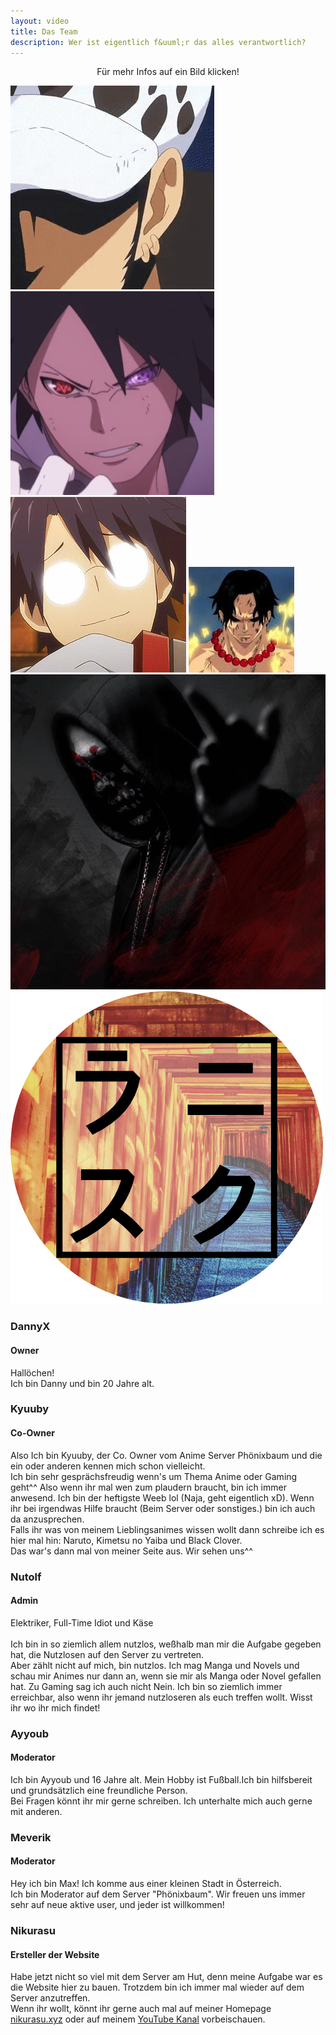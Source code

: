 ```yaml
---
layout: video
title: Das Team
description: Wer ist eigentlich f&uuml;r das alles verantwortlich?
---
```

<p style="text-align: center;">F&uuml;r mehr Infos auf ein Bild klicken!</p>
<div class="team-section">
    <div class="ps">
        <a onclick="changesize('p1')"><img src="assets/images/danny.gif" alt="dannyx"></a>
        <a onclick="changesize('p2')"><img src="assets/images/kyuuby.png" alt="kyuuby"></a>
        <a onclick="changesize('p3')"><img src="assets/images/nutolf.gif" alt="nutolf"></a>
        <a onclick="changesize('p4')"><img src="assets/images/ayyoub.png" alt="ayyoub"></a>
        <a onclick="changesize('p5')"><img src="assets/images/meverik.png" alt="meveric"></a>
        <a id="scrollimg" onclick="changesize('p6')"><img src="assets/images/nikurasu.png" alt="meveric"></a>
    </div>
    <div class="section" id="p1">
        <h3 class="name" id="n1">DannyX</h3>
        <h4 class="name">Owner</h4>
        <span class="border"></span>
        <p>Hallöchen!<br>
        Ich bin Danny und bin 20 Jahre alt.</p>
    </div>
     <div class="section" id="p2">
        <h3 class="name" id="n2">Kyuuby</h3>
        <h4 class="name">Co-Owner</h4>
        <span class="border"></span>
        <p>Also Ich bin Kyuuby, der Co. Owner vom Anime Server Phönixbaum und die ein oder anderen kennen mich schon vielleicht.<br>
        Ich bin sehr gesprächsfreudig wenn's um Thema Anime oder Gaming geht^^ Also wenn ihr mal wen zum plaudern braucht, bin ich immer anwesend.
        Ich bin der heftigste Weeb lol (Naja, geht eigentlich xD). Wenn ihr bei irgendwas Hilfe braucht (Beim Server oder sonstiges.) bin ich auch da anzusprechen.<br>
        Falls ihr was von meinem Lieblingsanimes wissen wollt dann schreibe ich es hier mal hin: Naruto, Kimetsu no Yaiba und Black Clover.<br>
        Das war's dann mal von meiner Seite aus. Wir sehen uns^^</p>
    </div>
    <div class="section" id="p3">
        <h3 class="name" id="n3">Nutolf</h3>
        <h4 class="name">Admin</h4>
        <span class="border"></span>
        <p>Elektriker, Full-Time Idiot und Käse<br><br>
        Ich bin in so ziemlich allem nutzlos, weßhalb man mir die Aufgabe gegeben hat, die Nutzlosen auf den Server zu vertreten.<br>
        Aber zählt nicht auf mich, bin nutzlos. Ich mag Manga und Novels und schau mir Animes nur dann an, wenn sie mir als Manga oder Novel gefallen hat.
        Zu Gaming sag ich auch nicht Nein. Ich bin so ziemlich immer erreichbar, also wenn ihr jemand nutzloseren als euch treffen wollt. Wisst ihr wo ihr mich findet!</p>
    </div>
    <div class="section" id="p4">
        <h3 class="name" id="n4">Ayyoub</h3>
        <h4 class="name">Moderator</h4>
        <span class="border"></span>
        <p>Ich bin Ayyoub und 16 Jahre alt.
        Mein Hobby ist Fußball.Ich bin hilfsbereit und grundsätzlich eine freundliche Person.<br>
        Bei Fragen könnt ihr mir gerne schreiben. Ich unterhalte mich auch gerne mit anderen.</p>
    </div>
    <div class="section" id="p5">
        <h3 class="name" id="n5">Meverik</h3>
        <h4 class="name">Moderator</h4>
        <span class="border"></span>
        <p>Hey ich bin Max! Ich komme aus einer kleinen Stadt in Österreich.<br>
        Ich bin Moderator auf dem Server "Phönixbaum". Wir freuen uns immer sehr auf neue aktive user, und jeder ist willkommen!</p>
    </div>
    <div class="section" id="p6">
        <h3 class="name" id="n6">Nikurasu</h3>
        <h4 class="name">Ersteller der Website</h4>
        <span class="border"></span>
        <p>Habe jetzt nicht so viel mit dem Server am Hut, denn meine Aufgabe war es die Website hier zu bauen. Trotzdem bin ich immer mal wieder auf dem Server anzutreffen.<br>
        Wenn ihr wollt, k&ouml;nnt ihr gerne auch mal auf meiner Homepage <a href="https://www.nikurasu.xyz">nikurasu.xyz</a> oder auf meinem <a href="https://www.youtube.com/channel/UCcwpq3E1Nx-_DDPcBu_c9gg?view_as=subscriber">YouTube Kanal</a> vorbeischauen.</p>
    </div>
</div>